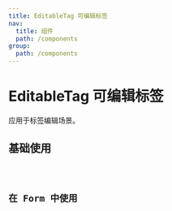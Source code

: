 ```yaml
---
title: EditableTag 可编辑标签
nav:
  title: 组件
  path: /components
group:
  path: /components
---
```


# EditableTag 可编辑标签

应用于标签编辑场景。
 
## 基础使用

<code src="./demos/index.tsx" />

## 在 Form 中使用

<code src="./demos/form.tsx" />

<API></API>
